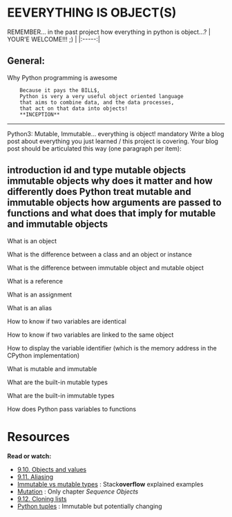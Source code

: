 EEVERYTHING IS OBJECT(S)
=============================

REMEMBER... in the past project how everything in python is object...?
| YOUR'E WELCOME!!! ;) |
|:-----:|


## General:

Why Python programming is awesome

		Because it pays the BILL$,
		Python is very a very useful object oriented language
		that aims to combine data, and the data processes,
		that act on that data into objects!
		**INCEPTION**


-------------------------------
Python3: Mutable, Immutable... everything is object!
mandatory
Write a blog post about everything you just learned / this project is covering. Your blog post should be articulated this way (one paragraph per item):

introduction
id and type
mutable objects
immutable objects
why does it matter and how differently does Python treat mutable and immutable objects
how arguments are passed to functions and what does that imply for mutable and immutable objects
--------------------------------


What is an object

What is the difference between a class and an object or instance

What is the difference between immutable object and mutable object

What is a reference

What is an assignment

What is an alias

How to know if two variables are identical

How to know if two variables are linked to the same object

How to display the variable identifier (which is the memory address in the CPython implementation)

What is mutable and immutable

What are the built-in mutable types

What are the built-in immutable types

How does Python pass variables to functions

Resources
===

**Read or watch:**

- [9.10. Objects and values](http://www.openbookproject.net/thinkcs/python/english2e/ch09.html#objects-and-values)
- [9.11. Aliasing](http://www.openbookproject.net/thinkcs/python/english2e/ch09.html#aliasing)
- [Immutable vs mutable types](https://stackoverflow.com/questions/8056130/immutable-vs-mutable-types) : Stack**overflow** explained examples
- [Mutation](http://composingprograms.com/pages/24-mutable-data.html#sequence-objects) : Only chapter *Sequence Objects*
- [9.12. Cloning lists](http://www.openbookproject.net/thinkcs/python/english2e/ch09.html#cloning-lists)
- [Python tuples](http://radar.oreilly.com/2014/10/python-tuples-immutable-but-potentially-changing.html) : Immutable but potentially changing
